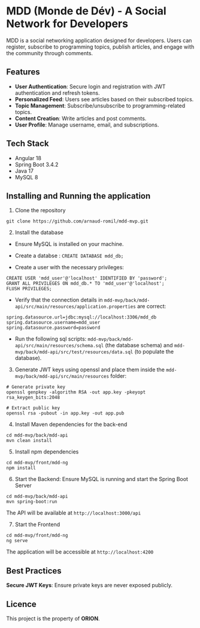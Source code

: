 # MDD (Monde de Dév) - A Social Network for Developers

MDD is a social networking application designed for developers.
Users can register, subscribe to programming topics, publish articles, and engage with the community through comments.  

## Features

- **User Authentication**: Secure login and registration with JWT authentication and refresh tokens.  
- **Personalized Feed**: Users see articles based on their subscribed topics.  
- **Topic Management**: Subscribe/unsubscribe to programming-related topics.  
- **Content Creation**: Write articles and post comments.  
- **User Profile**: Manage username, email, and subscriptions.  

## Tech Stack

- Angular 18
- Spring Boot 3.4.2
- Java 17
- MySQL 8

## Installing and Running the application

1. Clone the repository

```
git clone https://github.com/arnaud-romil/mdd-mvp.git
```

2. Install the database

* Ensure MySQL is installed on your machine.

* Create a databse : ``` CREATE DATABASE mdd_db; ```

* Create a user with the necessary privileges:
```
CREATE USER 'mdd_user'@'localhost' IDENTIFIED BY 'password';
GRANT ALL PRIVILEGES ON mdd_db.* TO 'mdd_user'@'localhost';
FLUSH PRIVILEGES;
```

* Verify that the connection details in ```mdd-mvp/back/mdd-api/src/main/resources/application.properties``` are correct:
```
spring.datasource.url=jdbc:mysql://localhost:3306/mdd_db
spring.datasource.username=mdd_user
spring.datasource.password=password
```

* Run the following sql scripts: ```mdd-mvp/back/mdd-api/src/main/resources/schema.sql``` (the database schema) and ```mdd-mvp/back/mdd-api/src/test/resources/data.sql``` (to populate the database).

3. Generate JWT keys using openssl and place them inside the ```mdd-mvp/back/mdd-api/src/main/resources``` folder:
```
# Generate private key
openssl genpkey -algorithm RSA -out app.key -pkeyopt rsa_keygen_bits:2048

# Extract public key
openssl rsa -pubout -in app.key -out app.pub
```

4. Install Maven dependencies for the back-end
```
cd mdd-mvp/back/mdd-api
mvn clean install
```

5. Install npm dependencies
```
cd mdd-mvp/front/mdd-ng
npm install
```

6. Start the Backend: Ensure MySQL is running and start the Spring Boot Server
```
cd mdd-mvp/back/mdd-api
mvn spring-boot:run
```
The API will be available at ```http://localhost:3000/api```

7. Start the Frontend
```
cd mdd-mvp/front/mdd-ng
ng serve
```
The application will be accessible at ```http://localhost:4200```

## Best Practices

**Secure JWT Keys**: Ensure private keys are never exposed publicly.

## Licence

This project is the property of **ORION**.
